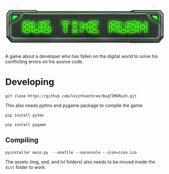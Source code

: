 ![Bug TIME Rush](title.png)

A game about a developer who has fallen on the digital world to solve his conflicting errors on his source code.

# Developing 
```
git clone https://github.com/lezzthanthree/BugTIMERush.git
```

This also needs pytmx  and pygame package to compile the game.

```
pip install pytmx
```
```
pip install pygame
```

## Compiling
```
pyinstaller main.py  --onefile --noconsole --icon=icon.ico
```
The assets (img, snd, and lvl folders) also needs to be moved inside the `dist` folder to work.